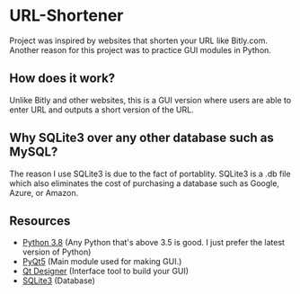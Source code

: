 # URL-Shortener

Project was inspired by websites that shorten your URL like Bitly.com. Another reason for this project was to practice GUI modules in Python.

## How does it work?
Unlike Bitly and other websites, this is a GUI version where users are able to enter URL and outputs a short version of the URL.

## Why SQLite3 over any other database such as MySQL?
 The reason I use SQLite3 is due to the fact of portablity. SQLite3 is a .db file which also eliminates the cost of purchasing a database such as Google, Azure, or Amazon.

## Resources
* [Python 3.8](https://www.python.org/) (Any Python that's above 3.5 is good. I just prefer the latest version of Python)
* [PyQt5](https://doc.qt.io/qtforpython/)      (Main module used for making GUI.)
* [Qt Designer](https://doc.qt.io/qtcreator/creator-using-qt-designer.html) (Interface tool to build your GUI)
* [SQLite3](https://docs.python.org/3/library/sqlite3.html) (Database)
